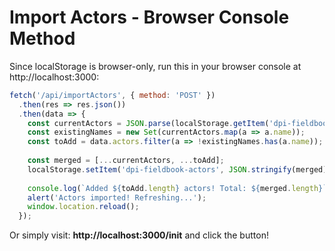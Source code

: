 # Import Actors - Browser Console Method

Since localStorage is browser-only, run this in your browser console at http://localhost:3000:

```javascript
fetch('/api/importActors', { method: 'POST' })
  .then(res => res.json())
  .then(data => {
    const currentActors = JSON.parse(localStorage.getItem('dpi-fieldbook-actors') || '[]');
    const existingNames = new Set(currentActors.map(a => a.name));
    const toAdd = data.actors.filter(a => !existingNames.has(a.name));
    
    const merged = [...currentActors, ...toAdd];
    localStorage.setItem('dpi-fieldbook-actors', JSON.stringify(merged));
    
    console.log(`Added ${toAdd.length} actors! Total: ${merged.length}`);
    alert('Actors imported! Refreshing...');
    window.location.reload();
  });
```

Or simply visit: **http://localhost:3000/init** and click the button!

